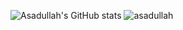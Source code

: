 
![Asadullah's GitHub stats](https://github-readme-stats.vercel.app/api?username=asadullahpranto&show_icons=true&theme=tokyonight) ![asadullah](https://github-readme-stats.vercel.app/api/top-langs/?username=asadullahpranto&layout=compact&langs_count=8&theme=tokyonight)
<!-- ![Asadullah's GitHub stats](https://github-readme-stats.vercel.app/api?username=asadullahpranto&show_icons=true&theme=tokyonight) -->








<!--
**asadullahpranto/asadullahpranto** is a ✨ _special_ ✨ repository because its `README.md` (this file) appears on your GitHub profile.

Here are some ideas to get you started:

- 🔭 I’m currently working on ...
- 🌱 I’m currently learning ...
- 👯 I’m looking to collaborate on ...
- 🤔 I’m looking for help with ...
- 💬 Ask me about ...
- 📫 How to reach me: ...
- 😄 Pronouns: ...
- ⚡ Fun fact: ...
-->

